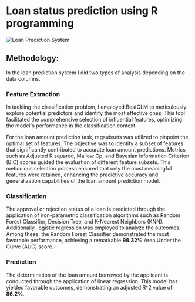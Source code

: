 # Loan status prediction using R programming


<p align="center">

![Loan Prediction System](./mnt/data/A_flat-style_digital_illustration_infographic_show.png)
</p>





## Methodology:
In the loan prediction system I did two types of analysis depending on the data columns. 

### Feature Extraction
In tackling the classification problem, I employed BestGLM to meticulously explore potential predictors and identify the most effective ones. This tool facilitated the comprehensive selection of influential features, optimizing the model's performance in the classification context.

For the loan amount prediction task, regsubsets was utilized to pinpoint the optimal set of features. The objective was to identify a subset of features that significantly contributed to accurate loan amount predictions. Metrics such as Adjusted R squared, Mallow Cp, and Bayesian Information Criterion (BIC) scores guided the evaluation of different feature subsets. This meticulous selection process ensured that only the most meaningful features were retained, enhancing the predictive accuracy and generalization capabilities of the loan amount prediction model.

### Classification
The approval or rejection status of a loan is predicted through the application of non-parametric classification algorithms such as Random Forest Classifier, Decision Tree, and K-Nearest Neighbors (KNN). Additionally, logistic regression was employed to analyze the outcomes. Among these, the Random Forest Classifier demonstrated the most favorable performance, achieving a remarkable **98.32%** Area Under the Curve (AUC) score.


### Prediction

The determination of the loan amount borrowed by the applicant is conducted through the application of linear regression. This model has yielded favorable outcomes, demonstrating an adjusted R^2 value of **86.2%**.
